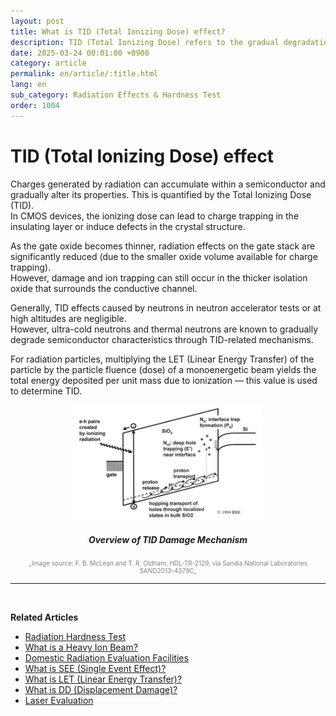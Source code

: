 ```yaml
---
layout: post
title: What is TID (Total Ionizing Dose) effect?
description: TID (Total Ionizing Dose) refers to the gradual degradation of semiconductor properties caused by accumulated charge from radiation, a key factor in long-term device reliability.
date: 2025-03-24 00:01:00 +0900
category: article
permalink: en/article/:title.html
lang: en
sub_category: Radiation Effects & Hardness Test
order: 1004
---
```


# TID (Total Ionizing Dose) effect

Charges generated by radiation can accumulate within a semiconductor and gradually alter its properties. This is quantified by the Total Ionizing Dose (TID).  
In CMOS devices, the ionizing dose can lead to charge trapping in the insulating layer or induce defects in the crystal structure.

As the gate oxide becomes thinner, radiation effects on the gate stack are significantly reduced (due to the smaller oxide volume available for charge trapping).  
However, damage and ion trapping can still occur in the thicker isolation oxide that surrounds the conductive channel.

Generally, TID effects caused by neutrons in neutron accelerator tests or at high altitudes are negligible.  
However, ultra-cold neutrons and thermal neutrons are known to gradually degrade semiconductor characteristics through TID-related mechanisms.

For radiation particles, multiplying the LET (Linear Energy Transfer) of the particle by the particle fluence (dose) of a monoenergetic beam yields the total energy deposited per unit mass due to ionization — this value is used to determine TID.

<p align="center"> 
  <img src="/assets/Articles/TID2.png" style="width: 60%;" alt="TID">
</p>

<!-- Image Caption -->
<div align="center"> 
<h5>Overview of TID Damage Mechanism</h5>
</div>
<div align="center" style="font-size: 10px; color: gray;">
  _Image source: F. B. McLean and T. R. Oldham, HDL-TR-2129, via Sandia National Laboratories SAND2013-4379C_
</div>

---

<br/>

**Related Articles**
- [Radiation Hardness Test](/en/article/3.방사선-내성-평가.html)
- [What is a Heavy Ion Beam?](/en/article/10.중이온.html)
- [Domestic Radiation Evaluation Facilities](/en/article/19.국내방사선시설.html)
- [What is SEE (Single Event Effect)?](/en/article/1.-SEE.html)
- [What is LET (Linear Energy Transfer)?](/en/article/6.LET.html)
- [What is DD (Displacement Damage)?](/en/article/18.DD.html)
- [Laser Evaluation](/en/article/4.레이저평가.html)
